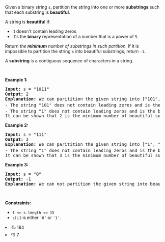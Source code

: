 <p>Given a binary string <code>s</code>, partition the string into one or more <strong>substrings</strong> such that each substring is <strong>beautiful</strong>.</p>

<p>A string is <strong>beautiful</strong> if:</p>

<ul> 
 <li>It doesn't contain leading zeros.</li> 
 <li>It's the <strong>binary</strong> representation of a number that is a power of <code>5</code>.</li> 
</ul>

<p>Return <em>the <strong>minimum</strong> number of substrings in such partition. </em>If it is impossible to partition the string <code>s</code> into beautiful substrings,&nbsp;return <code>-1</code>.</p>

<p>A <strong>substring</strong> is a contiguous sequence of characters in a string.</p>

<p>&nbsp;</p> 
<p><strong class="example">Example 1:</strong></p>

<pre>
<strong>Input:</strong> s = "1011"
<strong>Output:</strong> 2
<strong>Explanation:</strong> We can paritition the given string into ["101", "1"].
- The string "101" does not contain leading zeros and is the binary representation of integer 5<sup>1</sup> = 5.
- The string "1" does not contain leading zeros and is the binary representation of integer 5<sup>0</sup> = 1.
It can be shown that 2 is the minimum number of beautiful substrings that s can be partitioned into.
</pre>

<p><strong class="example">Example 2:</strong></p>

<pre>
<strong>Input:</strong> s = "111"
<strong>Output:</strong> 3
<strong>Explanation:</strong> We can paritition the given string into ["1", "1", "1"].
- The string "1" does not contain leading zeros and is the binary representation of integer 5<sup>0</sup> = 1.
It can be shown that 3 is the minimum number of beautiful substrings that s can be partitioned into.
</pre>

<p><strong class="example">Example 3:</strong></p>

<pre>
<strong>Input:</strong> s = "0"
<strong>Output:</strong> -1
<strong>Explanation:</strong> We can not partition the given string into beautiful substrings.
</pre>

<p>&nbsp;</p> 
<p><strong>Constraints:</strong></p>

<ul> 
 <li><code>1 &lt;= s.length &lt;= 15</code></li> 
 <li><code>s[i]</code> is either <code>'0'</code> or <code>'1'</code>.</li> 
</ul>

<div><li>👍 184</li><li>👎 7</li></div>